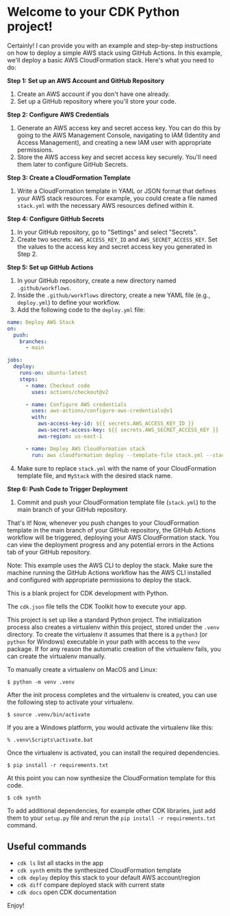 
# Welcome to your CDK Python project!

Certainly! I can provide you with an example and step-by-step instructions on how to deploy a simple AWS stack using GitHub Actions. In this example, we'll deploy a basic AWS CloudFormation stack. Here's what you need to do:

**Step 1: Set up an AWS Account and GitHub Repository**
1. Create an AWS account if you don't have one already.
2. Set up a GitHub repository where you'll store your code.

**Step 2: Configure AWS Credentials**
1. Generate an AWS access key and secret access key. You can do this by going to the AWS Management Console, navigating to IAM (Identity and Access Management), and creating a new IAM user with appropriate permissions.
2. Store the AWS access key and secret access key securely. You'll need them later to configure GitHub Secrets.

**Step 3: Create a CloudFormation Template**
1. Write a CloudFormation template in YAML or JSON format that defines your AWS stack resources. For example, you could create a file named `stack.yml` with the necessary AWS resources defined within it.

**Step 4: Configure GitHub Secrets**
1. In your GitHub repository, go to "Settings" and select "Secrets".
2. Create two secrets: `AWS_ACCESS_KEY_ID` and `AWS_SECRET_ACCESS_KEY`. Set the values to the access key and secret access key you generated in Step 2.

**Step 5: Set up GitHub Actions**
1. In your GitHub repository, create a new directory named `.github/workflows`.
2. Inside the `.github/workflows` directory, create a new YAML file (e.g., `deploy.yml`) to define your workflow.
3. Add the following code to the `deploy.yml` file:

```yaml
name: Deploy AWS Stack
on:
  push:
    branches:
      - main

jobs:
  deploy:
    runs-on: ubuntu-latest
    steps:
      - name: Checkout code
        uses: actions/checkout@v2

      - name: Configure AWS credentials
        uses: aws-actions/configure-aws-credentials@v1
        with:
          aws-access-key-id: ${{ secrets.AWS_ACCESS_KEY_ID }}
          aws-secret-access-key: ${{ secrets.AWS_SECRET_ACCESS_KEY }}
          aws-region: us-east-1

      - name: Deploy AWS CloudFormation stack
        run: aws cloudformation deploy --template-file stack.yml --stack-name MyStack --capabilities CAPABILITY_IAM
```

4. Make sure to replace `stack.yml` with the name of your CloudFormation template file, and `MyStack` with the desired stack name.

**Step 6: Push Code to Trigger Deployment**
1. Commit and push your CloudFormation template file (`stack.yml`) to the main branch of your GitHub repository.

That's it! Now, whenever you push changes to your CloudFormation template in the main branch of your GitHub repository, the GitHub Actions workflow will be triggered, deploying your AWS CloudFormation stack. You can view the deployment progress and any potential errors in the Actions tab of your GitHub repository.

Note: This example uses the AWS CLI to deploy the stack. Make sure the machine running the GitHub Actions workflow has the AWS CLI installed and configured with appropriate permissions to deploy the stack.


This is a blank project for CDK development with Python.

The `cdk.json` file tells the CDK Toolkit how to execute your app.

This project is set up like a standard Python project.  The initialization
process also creates a virtualenv within this project, stored under the `.venv`
directory.  To create the virtualenv it assumes that there is a `python3`
(or `python` for Windows) executable in your path with access to the `venv`
package. If for any reason the automatic creation of the virtualenv fails,
you can create the virtualenv manually.

To manually create a virtualenv on MacOS and Linux:

```
$ python -m venv .venv
```

After the init process completes and the virtualenv is created, you can use the following
step to activate your virtualenv.

```
$ source .venv/bin/activate
```

If you are a Windows platform, you would activate the virtualenv like this:

```
% .venv\Scripts\activate.bat
```

Once the virtualenv is activated, you can install the required dependencies.

```
$ pip install -r requirements.txt
```

At this point you can now synthesize the CloudFormation template for this code.

```
$ cdk synth
```

To add additional dependencies, for example other CDK libraries, just add
them to your `setup.py` file and rerun the `pip install -r requirements.txt`
command.

## Useful commands

 * `cdk ls`          list all stacks in the app
 * `cdk synth`       emits the synthesized CloudFormation template
 * `cdk deploy`      deploy this stack to your default AWS account/region
 * `cdk diff`        compare deployed stack with current state
 * `cdk docs`        open CDK documentation

Enjoy!
